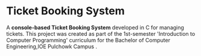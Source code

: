 # Ticket Booking System


A **console-based Ticket Booking System** developed in C for managing  tickets. This project was created as part of the 1st-semester 'Introduction to Computer Programming' curriculum for the Bachelor of Computer Engineering,IOE Pulchowk Campus .

